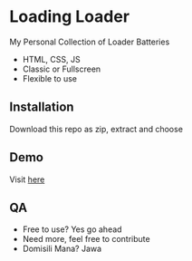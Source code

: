 # Loading Loader

My Personal Collection of Loader Batteries

- HTML, CSS, JS
- Classic or Fullscreen 
- Flexible to use

## Installation

Download this repo as zip, extract and choose

## Demo

Visit [here]

## QA

- Free to use? Yes go ahead
- Need more, feel free to contribute
- Domisili Mana? Jawa

[here]: <https://github.com/RahulHP/dillinger/blob/master/plugins/googleanalytics/README.md>
